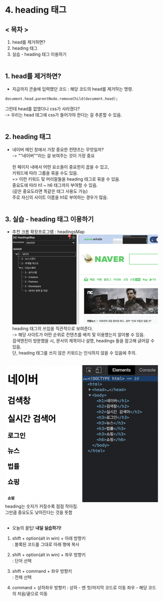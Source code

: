 # 4. heading 태그

## < 목차 >

1. head를 제거하면?
1. heading 태그
1. 실습 - heading 태그 이용하기
   <br/><br/>

## 1. head를 제거하면?

- 지금까지 콘솔에 입력했던 코드 : 해당 코드의 head를 제거하는 명령.

```html
document.head.parentNode.removeChild(document.head);
```

그런데 head를 없앴더니 css가 사라졌다?<br/>
-> 우리는 head 태그에 css가 들어가야 한다는 걸 추론할 수 있음.<br/><br/>

## 2. heading 태그

- 네이버 메인 창에서 가장 중요한 컨텐츠는 무엇일까?<br/>
  -> ""네이버""라는 걸 보여주는 것이 가장 중요<br/><br/>
  한 페이지 내에서 어떤 요소들이 중요한지 꼽을 수 있고, <br/>
  키워드에 따라 그룹을 묶을 수도 있음.<br/>
  => 이런 키워드 및 머리말들을 heading 태그로 묶을 수 있음.<br/>
  중요도에 따라 h1 ~ h6 태그까지 부여할 수 있음.<br/>
  (같은 중요도라면 똑같은 태그 사용도 가능)<br/>
  주로 자신의 사이트 이름을 h1로 부여하는 경우가 많음.<br/><br/>

## 3. 실습 - heading 태그 이용하기

- 추천 크롬 확장프로그램 : headingsMap<br/>
  <img src="../pic/10-Nov-2021/10-Nov-2021_1.png">
  heading 태그의 쓰임을 직관적으로 보여준다. <br/>
  -> 해당 사이트가 어떤 순위로 컨텐츠를 배치 및 이용했는지 알아볼 수 있음.<br/>
  검색엔진이 방문했을 시, 문서의 제목이나 설명, headings 들을 참고해 긁어갈 수 있음.<br/>
  단, heading 태그를 쓰지 않은 키워드는 인식하지 않을 수 있음에 주의.<br/><br/>

<img src="../pic/10-Nov-2021/10-Nov-2021_2.png">
heading는 숫자가 커질수록 점점 작아짐.<br/>
그만큼 중요도도 낮아진다는 것을 뜻함<br/><br/>

- 오늘의 꿀팁! **내일 실습하기!**<br/> 

1. shift + option(alt in win) + 아래 방향키 <br/>
   : 블록된 코드를 그대로 아래 행에 복사

1. shift + option(alt in win) + 좌우 방향키 <br/>
   : 단어 선택

1. shift + command + 좌우 방향키 <br/>
   : 전체 선택

1. command + 상하좌우 방향키
   : 상하 - 맨 첫/마지막 코드로 이동
   좌우 - 해당 코드의 처음/끝으로 이동
